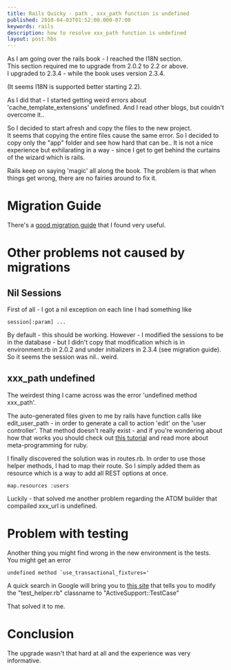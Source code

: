 ```yaml
---
title: Rails Quicky - path , xxx_path function is undefined
published: 2010-04-03T01:52:00.000-07:00
keywords: rails
description: how to resolve xxx_path function is undefined
layout: post.hbs
---
```


As I am going over the rails book - I reached the I18N section.  
This section required me to upgrade from 2.0.2 to 2.2 or above.  
I upgraded to 2.3.4 - while the book uses version 2.3.4\.  

(It seems I18N is supported better starting 2.2).  

As I did that - I started getting weird errors about 'cache_template_extensions' undefined. And I read other blogs, but couldn't overcome it..  

So I decided to start afresh and copy the files to the new project.  
It seems that copying the entire files cause the same error. So I decided to copy only the "app" folder and see how hard that can be.. It is not a nice experience but exhilarating in a way - since I get to get behind the curtains of the wizard which is rails.  

Rails keep on saying 'magic' all along the book. The problem is that when things get wrong, there are no fairies around to fix it.

# Migration Guide

There's a [good migration guide](http://cakebaker.42dh.com/2009/05/07/migration-from-rails-22-to-23/) that I found very useful.  

# Other problems not caused by migrations

## Nil Sessions

First of all - I got a nil exception on each line I had something like  

```
session[:param] ...
```

By default - this should be working. However - I modified the sessions to be in the database - but I didn't copy that modification which is in environment.rb in 2.0.2 and under initializers in 2.3.4 (see migration guide).  
So it seems the session was nil.. weird.  

## xxx_path undefined

The weirdest thing I came across was the error 'undefined method xxx_path'.  

The auto-generated files given to me by rails have function calls like  
edit_user_path - in order to generate a call to action 'edit' on the 'user controller'. That method doesn't really exist - and if you're wondering about how that works you should check out [this tutorial](http://rubylearning.com/satishtalim/ruby_method_missing.html) and read more about meta-programming for ruby.  

I finally discovered the solution was in routes.rb. In order to use those helper methods, I had to map their route. So I simply added them as resource which is a way to add all REST options at once.  

```
map.resources :users
```

Luckily - that solved me another problem regarding the ATOM builder that compailed xxx_url is undefined.  

# Problem with testing

Another thing you might find wrong in the new environment is the tests.  
You might get an error  

```
undefined method `use_transactional_fixtures='
```

A quick search in Google will bring you to [this site](http://www.themomorohoax.com/2008/12/17/rails-2-3-tests) that tells you to modify the "test_helper.rb" classname to "ActiveSupport::TestCase"  

That solved it to me.  

# Conclusion

The upgrade wasn't that hard at all and the experience was very informative.